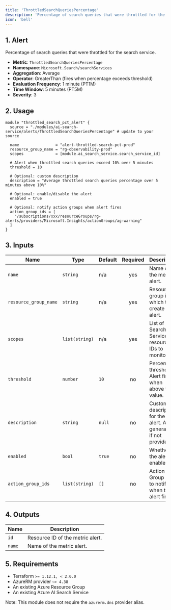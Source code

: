 ```yaml
---
title: 'ThrottledSearchQueriesPercentage'
description: 'Percentage of search queries that were throttled for the search service.'
icon: 'bell'
---
```


## 1. Alert
Percentage of search queries that were throttled for the search service.

- **Metric**: `ThrottledSearchQueriesPercentage`
- **Namespace**: `Microsoft.Search/searchServices`
- **Aggregation**: Average
- **Operator**: GreaterThan (fires when percentage exceeds threshold)
- **Evaluation Frequency**: 1 minute (PT1M)
- **Time Window**: 5 minutes (PT5M)
- **Severity**: 3

## 2. Usage
```hcl main.tf
module "throttled_search_pct_alert" {
  source = "./modules/ai-search-service/alerts/ThrottledSearchQueriesPercentage" # update to your source

  name                = "alert-throttled-search-pct-prod"
  resource_group_name = "rg-observability-prod"
  scopes              = [module.ai_search_service.search_service_id]

  # Alert when throttled search queries exceed 10% over 5 minutes
  threshold = 10

  # Optional: custom description
  description = "Average throttled search queries percentage over 5 minutes above 10%"

  # Optional: enable/disable the alert
  enabled = true

  # Optional: notify action groups when alert fires
  action_group_ids = [
    "/subscriptions/xxx/resourceGroups/rg-alerts/providers/Microsoft.Insights/actionGroups/ag-warning"
  ]
}
```

## 3. Inputs
| Name                  | Type           | Default | Required | Description                                                     |
| --------------------- | -------------- | ------- | :------: | --------------------------------------------------------------- |
| `name`                | `string`       | n/a     |   yes    | Name of the metric alert.                                      |
| `resource_group_name` | `string`       | n/a     |   yes    | Resource group in which to create the alert.                   |
| `scopes`              | `list(string)` | n/a     |   yes    | List of Search Service resource IDs to monitor.                |
| `threshold`           | `number`       | `10`    |    no    | Percentage threshold. Alert fires when above this value.       |
| `description`         | `string`       | `null`  |    no    | Custom description for the alert. Auto-generated if not provided. |
| `enabled`             | `bool`         | `true`  |    no    | Whether the alert is enabled.                                  |
| `action_group_ids`    | `list(string)` | `[]`    |    no    | Action Group IDs to notify when the alert fires.               |

## 4. Outputs
| Name   | Description                     |
| ------ | -------------------------------- |
| `id`   | Resource ID of the metric alert. |
| `name` | Name of the metric alert.        |

## 5. Requirements
- Terraform `>= 1.12.1, < 2.0.0`
- AzureRM provider `~> 4.38`
- An existing Azure Resource Group
- An existing Azure AI Search Service
  
Note: This module does not require the `azurerm.dns` provider alias.


